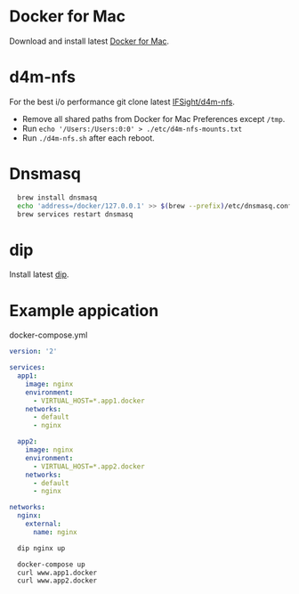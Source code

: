 # Docker for Mac

Download and install latest [Docker for Mac](https://www.docker.com/docker-mac).

# d4m-nfs

For the best i/o performance git clone latest [IFSight/d4m-nfs](https://www.docker.com/docker-mac).

- Remove all shared paths from Docker for Mac Preferences except `/tmp`.
- Run `echo '/Users:/Users:0:0' > ./etc/d4m-nfs-mounts.txt`
- Run `./d4m-nfs.sh` after each reboot.

# Dnsmasq

```sh
  brew install dnsmasq
  echo 'address=/docker/127.0.0.1' >> $(brew --prefix)/etc/dnsmasq.conf
  brew services restart dnsmasq
```

# dip

Install latest [dip](https://github.com/bibendi/dip/releases).

# Example appication

docker-compose.yml

```yml
version: '2'

services:
  app1:
    image: nginx
    environment:
      - VIRTUAL_HOST=*.app1.docker
    networks:
      - default
      - nginx

  app2:
    image: nginx
    environment:
      - VIRTUAL_HOST=*.app2.docker
    networks:
      - default
      - nginx

networks:
  nginx:
    external:
      name: nginx
```

```sh
  dip nginx up

  docker-compose up
  curl www.app1.docker
  curl www.app2.docker
```
